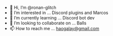 - 👋 Hi, I’m @ronan-glitch
- 👀 I’m interested in ... Discord plugins and Marcos
- 🌱 I’m currently learning ... Discord bot dev
- 💞️ I’m looking to collaborate on ... Balls
- 📫 How to reach me ... haogalay@gmail.com

<!---
ronan-glitch/ronan-glitch is a ✨ special ✨ repository because its `README.md` (this file) appears on your GitHub profile.
You can click the Preview link to take a look at your changes.
--->
